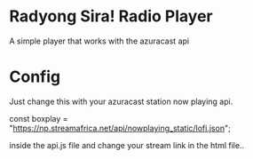 # Radyong Sira! Radio Player
A simple player that works with the azuracast api

# Config

Just change this with your azuracast station now playing api.

const boxplay = "https://np.streamafrica.net/api/nowplaying_static/lofi.json";

inside the api.js file and change your stream link in the html file..


